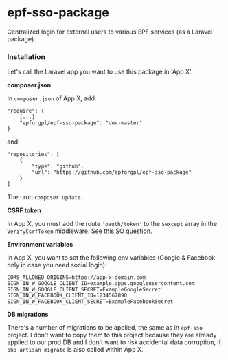 # epf-sso-package
Centralized login for external users to various EPF services (as a Laravel package).

### Installation
Let's call the Laravel app you want to use this package in 'App X'.

**composer.json**

In `composer.json` of App X, add:

    "require": {
        [...]
        "epforgpl/epf-sso-package": "dev-master"
    }

and:

    "repositories": [
        {
            "type": "github",
            "url": "https://github.com/epforgpl/epf-sso-package"
        }
    ]

Then run `composer update`.

**CSRF token**

In App X, you must add the route `'oauth/token'` to the `$except` array 
in the `VerifyCsrfToken` middleware. See [this SO question](https://stackoverflow.com/questions/33177674).

**Environment variables**

In App X, you want to set the following env variables (Google & Facebook only in case you need social login):

    CORS_ALLOWED_ORIGINS=https://app-x-domain.com 
    SIGN_IN_W_GOOGLE_CLIENT_ID=example.apps.googleusercontent.com
    SIGN_IN_W_GOOGLE_CLIENT_SECRET=ExampleGoogleSecret
    SIGN_IN_W_FACEBOOK_CLIENT_ID=1234567890
    SIGN_IN_W_FACEBOOK_CLIENT_SECRET=ExampleFacebookSecret
    
**DB migrations**

There's a number of migrations to be applied, the same as in `epf-sso` project.
I don't want to copy them to this project because they are already applied to our prod DB
and I don't want to risk accidental data corruption, if `php artisan migrate` is also called
within App X.
